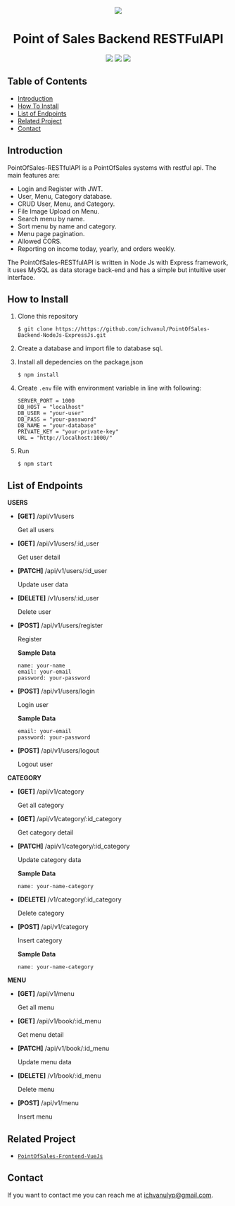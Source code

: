 <p align="center">
<a href="https://nodejs.org/">
  <img src="https://cdn-images-1.medium.com/max/871/1*d2zLEjERsrs1Rzk_95QU9A.png">
</a>
</p>

<h1 align="center">
Point of Sales Backend RESTFulAPI
</h1>

<p align="center">
<img src="https://img.shields.io/badge/Node.js-v12.14.1-blue">
<img src="https://img.shields.io/badge/Express.js-v4.17.1-brightgreen">
<img src="https://img.shields.io/badge/Bcrypt-v4.0.1-red"
</p>

## Table of Contents

- [Introduction](#introduction)
- [How To Install](#how-to-install)
- [List of Endpoints](#list-of-endpoints)
- [Related Project](#related-project)
- [Contact](#contact)

## Introduction

PointOfSales-RESTfulAPI is a PointOfSales systems with restful api. The main features are:

- Login and Register with JWT.
- User, Menu, Category database.
- CRUD User, Menu, and Category.
- File Image Upload on Menu.
- Search menu by name.
- Sort menu by name and category.
- Menu page pagination.
- Allowed CORS.
- Reporting on income today, yearly, and orders weekly.

The PointOfSales-RESTfulAPI is written in Node Js with Express framework, it uses MySQL as data storage back-end and has a simple but intuitive user interface.

## How to Install

1. Clone this repository

   ```
   $ git clone https://https://github.com/ichvanul/PointOfSales-Backend-NodeJs-ExpressJs.git
   ```

2. Create a database and import file to database sql.

3. Install all depedencies on the package.json

   ```
   $ npm install
   ```

4. Create `.env` file with environment variable in line with following:

   ```
   SERVER_PORT = 1000
   DB_HOST = "localhost"
   DB_USER = "your-user"
   DB_PASS = "your-password"
   DB_NAME = "your-database"
   PRIVATE_KEY = "your-private-key"
   URL = "http://localhost:1000/"
   ```

5. Run
   ```
   $ npm start
   ```

## List of Endpoints

**USERS**

- **[GET]** /api/v1/users

  Get all users

- **[GET]** /api/v1/users/:id_user

  Get user detail

- **[PATCH]** /api/v1/users/:id_user

  Update user data

- **[DELETE]** /v1/users/:id_user

  Delete user

- **[POST]** /api/v1/users/register

  Register

  **Sample Data**

  ```
  name: your-name
  email: your-email
  password: your-password
  ```

- **[POST]** /api/v1/users/login

  Login user

  **Sample Data**

  ```
  email: your-email
  password: your-password
  ```

- **[POST]** /api/v1/users/logout

  Logout user

**CATEGORY**

- **[GET]** /api/v1/category

  Get all category

- **[GET]** /api/v1/category/:id_category

  Get category detail

- **[PATCH]** /api/v1/category/:id_category

  Update category data

  **Sample Data**

  ```
  name: your-name-category
  ```

- **[DELETE]** /v1/category/:id_category

  Delete category

- **[POST]** /api/v1/category

  Insert category

  **Sample Data**

  ```
  name: your-name-category
  ```

**MENU**

- **[GET]** /api/v1/menu

  Get all menu

- **[GET]** /api/v1/book/:id_menu

  Get menu detail

- **[PATCH]** /api/v1/book/:id_menu

  Update menu data

- **[DELETE]** /v1/book/:id_menu

  Delete menu

- **[POST]** /api/v1/menu

  Insert menu

## Related Project

- [`PointOfSales-Frontend-VueJs`](https://github.com/ichvanul/PointOfSales-VueJs.git)

## Contact

If you want to contact me you can reach me at <ichvanulyp@gmail.com>.
